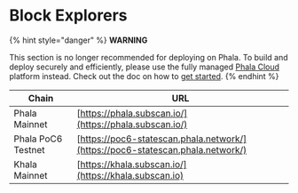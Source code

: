 # Block Explorers

{% hint style="danger" %}
**WARNING**

This section is no longer recommended for deploying on Phala. To build and deploy securely and efficiently, please use the fully managed [Phala Cloud](https://cloud.phala.network) platform instead. Check out the doc on how to [get started](../../cloud/getting-started/getting-started.md).
{% endhint %}

| Chain              | URL                                                                            |
| ------------------ | ------------------------------------------------------------------------------ |
| Phala Mainnet      | [https://phala.subscan.io/](https://phala.subscan.io/)                         |
| Phala PoC6 Testnet | [https://poc6-statescan.phala.network/](https://poc6-statescan.phala.network/) |
| Khala Mainnet      | [https://khala.subscan.io/](https://khala.subscan.io)                          |
